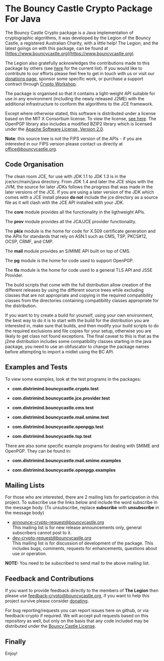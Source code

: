 # The Bouncy Castle Crypto Package For Java

The Bouncy Castle Crypto package is a Java implementation of cryptographic algorithms, it was developed by the Legion of the Bouncy Castle, a registered Australian Charity, with a little help! The Legion, and the latest goings on with this package, can be found at [https://www.bouncycastle.org](https://www.bouncycastle.org).

The Legion also gratefully acknowledges the contributions made to this package by others (see [here](https://www.bouncycastle.org/contributors.html) for the current list). If you would like to contribute to our efforts please feel free to get in touch with us or visit our [donations page](https://www.bouncycastle.org/donate), sponsor some specific work, or purchase a support contract through [Crypto Workshop](https://www.cryptoworkshop.com).

The package is organised so that it contains a light-weight API suitable for use in any environment (including the newly released J2ME) with the additional infrastructure to conform the algorithms to the JCE framework.

Except where otherwise stated, this software is distributed under a license based on the MIT X Consortium license. To view the license, [see here](https://www.bouncycastle.org/licence.html). The OpenPGP library also includes a modified BZIP2 library which is licensed under the [Apache Software License, Version 2.0](http://www.apache.org/licenses/). 

**Note**: this source tree is not the FIPS version of the APIs - if you are interested in our FIPS version please contact us directly at  [office@bouncycastle.org](mailto:office@bouncycastle.org).

## Code Organisation

The clean room JCE, for use with JDK 1.1 to JDK 1.3 is in the jce/src/main/java directory. From JDK 1.4 and later the JCE ships with the JVM, the source for later JDKs follows the progress that was made in the later versions of the JCE. If you are using a later version of the JDK which comes with a JCE install please **do not** include the jce directory as a source file as it will clash with the JCE API installed with your JDK.

The **core** module provides all the functionality in the ligthweight APIs.

The **prov** module provides all the JCA/JCE provider functionality.

The **pkix** module is the home for code for X.509 certificate generation and the APIs for standards that rely on ASN.1 such
as CMS, TSP, PKCS#12, OCSP, CRMF, and CMP.

The **mail** module provides an S/MIME API built on top of CMS.

The **pg** module is the home for code used to support OpenPGP.

The **tls** module is the home for code used to a general TLS API and JSSE Provider.

The build scripts that come with the full distribution allow creation of the different releases by using the different source trees while excluding classes that are not appropriate and copying in the required compatibility classes from the directories containing compatibility classes appropriate for the distribution.

If you want to try create a build for yourself, using your own environment, the best way to do it is to start with the build for the distribution you are interested in, make sure that builds, and then modify your build scripts to do the required exclusions and file copies for your setup, otherwise you are likely to get class not found exceptions. The final caveat to this is that as the j2me distribution includes some compatibility classes starting in the java package, you need to use an obfuscator to change the package names before attempting to import a midlet using the BC API.


## Examples and Tests

To view some examples, look at the test programs in the packages:

*   **com.distrimind.bouncycastle.crypto.test**

*   **com.distrimind.bouncycastle.jce.provider.test**

*   **com.distrimind.bouncycastle.cms.test**

*   **com.distrimind.bouncycastle.mail.smime.test**

*   **com.distrimind.bouncycastle.openpgp.test**

*   **com.distrimind.bouncycastle.tsp.test**

There are also some specific example programs for dealing with SMIME and OpenPGP. They can be found in:

*   **com.distrimind.bouncycastle.mail.smime.examples**

*   **com.distrimind.bouncycastle.openpgp.examples**

## Mailing Lists

For those who are interested, there are 2 mailing lists for participation in this project. To subscribe use the links below and include the word subscribe in the message body. (To unsubscribe, replace **subscribe** with **unsubscribe** in the message body)

*   [announce-crypto-request@bouncycastle.org](mailto:announce-crypto-request@bouncycastle.org)  
    This mailing list is for new release announcements only, general subscribers cannot post to it.
*   [dev-crypto-request@bouncycastle.org](mailto:dev-crypto-request@bouncycastle.org)  
    This mailing list is for discussion of development of the package. This includes bugs, comments, requests for enhancements, questions about use or operation.

**NOTE:** You need to be subscribed to send mail to the above mailing list.

## Feedback and Contributions

If you want to provide feedback directly to the members of **The Legion** then please use [feedback-crypto@bouncycastle.org](mailto:feedback-crypto@bouncycastle.org), if you want to help this project survive please consider [donating](https://www.bouncycastle.org/donate).

For bug reporting/requests you can report issues here on github, or via feedback-crypto if required. We will accept pull requests based on this repository as well, but only on the basis that any code included may be distributed under the [Bouncy Castle License](https://www.bouncycastle.org/licence.html).

## Finally

Enjoy!
